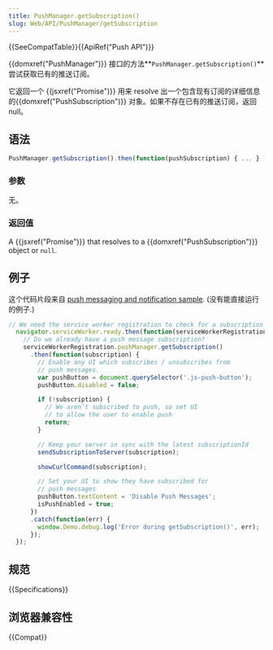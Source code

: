 ```yaml
---
title: PushManager.getSubscription()
slug: Web/API/PushManager/getSubscription
---
```


{{SeeCompatTable}}{{ApiRef("Push API")}}

{{domxref("PushManager")}} 接口的方法**`PushManager.getSubscription()`** 尝试获取已有的推送订阅。

它返回一个 {{jsxref("Promise")}} 用来 resolve 出一个包含现有订阅的详细信息的{{domxref("PushSubscription")}} 对象。如果不存在已有的推送订阅，返回 null。

## 语法

```js
PushManager.getSubscription().then(function(pushSubscription) { ... } );
```

### 参数

无。

### 返回值

A {{jsxref("Promise")}} that resolves to a {{domxref("PushSubscription")}} object or `null`.

## 例子

这个代码片段来自 [push messaging and notification sample](https://github.com/GoogleChrome/samples/blob/gh-pages/push-messaging-and-notifications). (没有能直接运行的例子.)

```js
// We need the service worker registration to check for a subscription
  navigator.serviceWorker.ready.then(function(serviceWorkerRegistration) {
    // Do we already have a push message subscription?
    serviceWorkerRegistration.pushManager.getSubscription()
      .then(function(subscription) {
        // Enable any UI which subscribes / unsubscribes from
        // push messages.
        var pushButton = document.querySelector('.js-push-button');
        pushButton.disabled = false;

        if (!subscription) {
          // We aren’t subscribed to push, so set UI
          // to allow the user to enable push
          return;
        }

        // Keep your server in sync with the latest subscriptionId
        sendSubscriptionToServer(subscription);

        showCurlCommand(subscription);

        // Set your UI to show they have subscribed for
        // push messages
        pushButton.textContent = 'Disable Push Messages';
        isPushEnabled = true;
      })
      .catch(function(err) {
        window.Demo.debug.log('Error during getSubscription()', err);
      });
  });
```

## 规范

{{Specifications}}

## 浏览器兼容性

{{Compat}}
